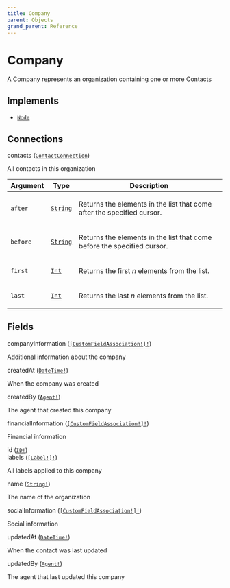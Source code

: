 ```yaml
---
title: Company
parent: Objects
grand_parent: Reference
---
```


# Company

A Company represents an organization containing one or more Contacts

## Implements

- <code><a href="/docs/reference/interface/node">Node</a></code>

## Connections

<div class="field-entry ">
  <span id="contacts" class="field-name connection-name anchored">contacts (<code><a href="/docs/reference/connection_type/contactconnection">ContactConnection</a></code>)</span>

  <div class="description-wrapper">
   <p>All contacts in this organization</p>
     <table class="arguments">
  <thead>
  <tr>
    <th>Argument</th>
    <th>Type</th>
    <th>Description</th>
  </tr>
  </thead>
  <tbody>

  <tr>
  <td><code class="anchored">after</code></td>
  <td>
    <code><a href="/docs/reference/scalar/string">String</a></code>
  </td>
  <td>
    <p>Returns the elements in the list that come after the specified cursor.</p>
   </td>
  </tr>

  <tr>
  <td><code class="anchored">before</code></td>
  <td>
    <code><a href="/docs/reference/scalar/string">String</a></code>
  </td>
  <td>
    <p>Returns the elements in the list that come before the specified cursor.</p>
   </td>
  </tr>

  <tr>
  <td><code class="anchored">first</code></td>
  <td>
    <code><a href="/docs/reference/scalar/int">Int</a></code>
  </td>
  <td>
    <p>Returns the first <em>n</em> elements from the list.</p>
   </td>
  </tr>

  <tr>
  <td><code class="anchored">last</code></td>
  <td>
    <code><a href="/docs/reference/scalar/int">Int</a></code>
  </td>
  <td>
    <p>Returns the last <em>n</em> elements from the list.</p>
   </td>
  </tr>

  </tbody>
</table>

  </div>
</div>

## Fields

<div class="field-entry ">
  <span id="companyinformation" class="field-name anchored">companyInformation (<code><a href="/docs/reference/object/customfieldassociation">[CustomFieldAssociation!]!</a></code>)</span>

  <div class="description-wrapper">
   <p>Additional information about the company</p>

  </div>
</div>

<div class="field-entry ">
  <span id="createdat" class="field-name anchored">createdAt (<code><a href="/docs/reference/scalar/datetime">DateTime!</a></code>)</span>

  <div class="description-wrapper">
   <p>When the company was created</p>

  </div>
</div>

<div class="field-entry ">
  <span id="createdby" class="field-name anchored">createdBy (<code><a href="/docs/reference/object/agent">Agent!</a></code>)</span>

  <div class="description-wrapper">
   <p>The agent that created this company</p>

  </div>
</div>

<div class="field-entry ">
  <span id="financialinformation" class="field-name anchored">financialInformation (<code><a href="/docs/reference/object/customfieldassociation">[CustomFieldAssociation!]!</a></code>)</span>

  <div class="description-wrapper">
   <p>Financial information</p>

  </div>
</div>

<div class="field-entry ">
  <span id="id" class="field-name anchored">id (<code><a href="/docs/reference/scalar/id">ID!</a></code>)</span>

  <div class="description-wrapper">

  </div>
</div>

<div class="field-entry ">
  <span id="labels" class="field-name anchored">labels (<code><a href="/docs/reference/object/label">[Label!]!</a></code>)</span>

  <div class="description-wrapper">
   <p>All labels applied to this company</p>

  </div>
</div>

<div class="field-entry ">
  <span id="name" class="field-name anchored">name (<code><a href="/docs/reference/scalar/string">String!</a></code>)</span>

  <div class="description-wrapper">
   <p>The name of the organization</p>

  </div>
</div>

<div class="field-entry ">
  <span id="socialinformation" class="field-name anchored">socialInformation (<code><a href="/docs/reference/object/customfieldassociation">[CustomFieldAssociation!]!</a></code>)</span>

  <div class="description-wrapper">
   <p>Social information</p>

  </div>
</div>

<div class="field-entry ">
  <span id="updatedat" class="field-name anchored">updatedAt (<code><a href="/docs/reference/scalar/datetime">DateTime!</a></code>)</span>

  <div class="description-wrapper">
   <p>When the contact was last updated</p>

  </div>
</div>

<div class="field-entry ">
  <span id="updatedby" class="field-name anchored">updatedBy (<code><a href="/docs/reference/object/agent">Agent!</a></code>)</span>

  <div class="description-wrapper">
   <p>The agent that last updated this company</p>

  </div>
</div>

